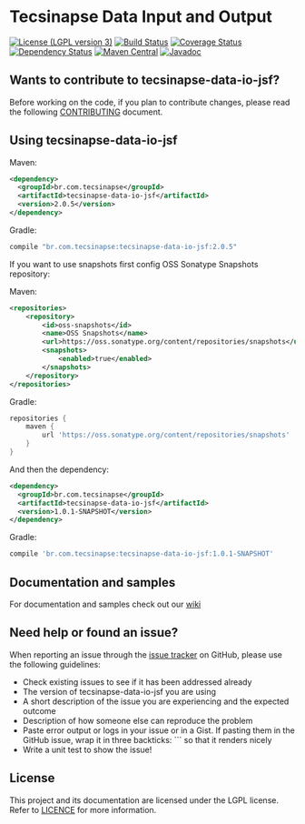 Tecsinapse Data Input and Output
==========
[![License (LGPL version 3)](https://img.shields.io/badge/license-GNU%20LGPL%20version%203.0-blue.svg)](https://github.com/tecsinapse/tecsinapse-data-io-jsf/blob/master/LICENCE)
[![Build Status](https://travis-ci.org/tecsinapse/tecsinapse-data-io-jsf.svg?branch=master)](https://travis-ci.org/tecsinapse/tecsinapse-data-io-jsf)
[![Coverage Status](https://img.shields.io/coveralls/tecsinapse/tecsinapse-data-io-jsf.svg?branch=master)](https://coveralls.io/github/tecsinapse/tecsinapse-data-io-jsf?branch=master)
[![Dependency Status](https://www.versioneye.com/user/projects/57c325e069d94900403f6421/badge.svg)](https://www.versioneye.com/user/projects/57c325e069d94900403f6421)
[![Maven Central](https://maven-badges.herokuapp.com/maven-central/br.com.tecsinapse/tecsinapse-data-io-jsf/badge.svg)](https://maven-badges.herokuapp.com/maven-central/br.com.tecsinapse/tecsinapse-data-io-jsf/)
[![Javadoc](http://www.javadoc.io/badge/br.com.tecsinapse/tecsinapse-data-io-jsf.svg)](http://www.javadoc.io/doc/br.com.tecsinapse/tecsinapse-data-io-jsf)

Wants to contribute to tecsinapse-data-io-jsf?
---
Before working on the code, if you plan to contribute changes, please read the following [CONTRIBUTING](CONTRIBUTING.md) document.

Using tecsinapse-data-io-jsf
---

Maven:

``` xml
<dependency>
  <groupId>br.com.tecsinapse</groupId>
  <artifactId>tecsinapse-data-io-jsf</artifactId>
  <version>2.0.5</version>
</dependency>
```

Gradle:

```groovy
compile "br.com.tecsinapse:tecsinapse-data-io-jsf:2.0.5"
```

If you want to use snapshots first config OSS Sonatype Snapshots repository:

Maven:

``` xml
<repositories>
    <repository>
        <id>oss-snapshots</id>
        <name>OSS Snapshots</name>
        <url>https://oss.sonatype.org/content/repositories/snapshots</url>
        <snapshots>
            <enabled>true</enabled>
        </snapshots>
    </repository>
</repositories>
```

Gradle:

```groovy
repositories {
    maven {
        url 'https://oss.sonatype.org/content/repositories/snapshots'
    }
}
```

And then the dependency:

``` xml
<dependency>
  <groupId>br.com.tecsinapse</groupId>
  <artifactId>tecsinapse-data-io-jsf</artifactId>
  <version>1.0.1-SNAPSHOT</version>
</dependency>
```

Gradle:

```groovy
compile 'br.com.tecsinapse:tecsinapse-data-io-jsf:1.0.1-SNAPSHOT'
```

Documentation and samples
---

For documentation and samples check out our [wiki](https://github.com/tecsinapse/tecsinapse-data-io-jsf/wiki)

Need help or found an issue?
---

When reporting an issue through the [issue tracker](https://github.com/tecsinapse/tecsinapse-data-io-jsf/issues?state=open)
on GitHub, please use the following guidelines:

* Check existing issues to see if it has been addressed already
* The version of tecsinapse-data-io-jsf you are using
* A short description of the issue you are experiencing and the expected outcome
* Description of how someone else can reproduce the problem
* Paste error output or logs in your issue or in a Gist. If pasting them in the GitHub issue, wrap 
it in three backticks: ```  so that it renders nicely
* Write a unit test to show the issue!

License
---

This project and its documentation are licensed under the LGPL license. Refer to [LICENCE](LICENCE) for more information.
